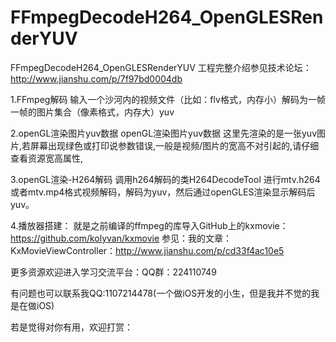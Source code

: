 # FFmpegDecodeH264_OpenGLESRenderYUV
FFmpegDecodeH264_OpenGLESRenderYUV
工程完整介绍参见技术论坛：http://www.jianshu.com/p/7f97bd0004db

1.FFmpeg解码
输入一个沙河内的视频文件（比如：flv格式，内存小）解码为一帧一帧的图片集合（像素格式，内存大）yuv

2.openGL渲染图片yuv数据
openGL渲染图片yuv数据
这里先渲染的是一张yuv图片,若屏幕出现绿色或打印说参数错误,一般是视频/图片的宽高不对引起的,请仔细查看资源宽高属性,

3.openGL渲染-H264解码
调用h264解码的类H264DecodeTool 进行mtv.h264或者mtv.mp4格式视频解码，解码为yuv，然后通过openGLES渲染显示解码后yuv。

4.播放器搭建：
就是之前编译的ffmpeg的库导入GitHub上的kxmovie：https://github.com/kolyvan/kxmovie
参见：我的文章：KxMovieViewController：http://www.jianshu.com/p/cd33f4ac10e5

更多资源欢迎进入学习交流平台：QQ群：224110749

有问题也可以联系我QQ:1107214478(一个做iOS开发的小生，但是我并不觉的我是在做iOS)

若是觉得对你有用，欢迎打赏：

